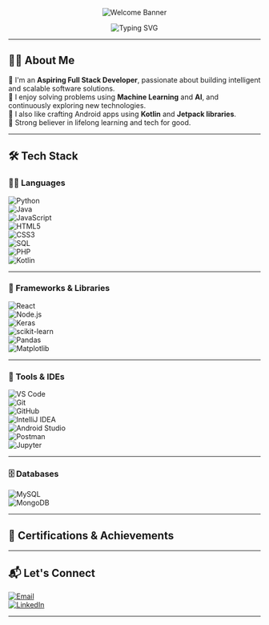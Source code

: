 <p align="center">
  <img src="https://readme-typing-svg.demolab.com?font=Fira+Code&duration=4000&pause=1000&center=true&vCenter=true&multiline=true&width=600&height=100&lines=Welcome+to+Soumya+Sahoo's+GitHub+Profile!;Full+Stack+Developer+%7C+ML+Enthusiast+%7C+AI+Explorer" alt="Welcome Banner" />
</p>


<p align="center">
  <img src="https://readme-typing-svg.demolab.com?font=Fira+Code&duration=4000&pause=1000&center=true&vCenter=true&width=435&lines=Aspiring+Full+Stack+Developer;Machine+Learning+Enthusiast;AI+Evangelist;Always+Learning+Something+New" alt="Typing SVG" />
</p>

---

## 🧑‍💻 About Me

🌱 I'm an **Aspiring Full Stack Developer**, passionate about building intelligent and scalable software solutions.  
🤖 I enjoy solving problems using **Machine Learning** and **AI**, and continuously exploring new technologies.  
📱 I also like crafting Android apps using **Kotlin** and **Jetpack libraries**.  
🧠 Strong believer in lifelong learning and tech for good.

---

## 🛠️ Tech Stack

### 👨‍💻 Languages  
![Python](https://img.shields.io/badge/Python-3670A0?style=for-the-badge&logo=python&logoColor=white)  
![Java](https://img.shields.io/badge/Java-ED8B00?style=for-the-badge&logo=java&logoColor=white)  
![JavaScript](https://img.shields.io/badge/JavaScript-F7DF1E?style=for-the-badge&logo=javascript&logoColor=black)  
![HTML5](https://img.shields.io/badge/HTML5-E34F26?style=for-the-badge&logo=html5&logoColor=white)  
![CSS3](https://img.shields.io/badge/CSS3-1572B6?style=for-the-badge&logo=css3&logoColor=white)  
![SQL](https://img.shields.io/badge/SQL-003B57?style=for-the-badge&logo=sqlite&logoColor=white)  
![PHP](https://img.shields.io/badge/PHP-777BB4?style=for-the-badge&logo=php&logoColor=white)  
![Kotlin](https://img.shields.io/badge/Kotlin-0095D5?style=for-the-badge&logo=kotlin&logoColor=white)

---

### 🚀 Frameworks & Libraries  
![React](https://img.shields.io/badge/React.js-20232A?style=for-the-badge&logo=react&logoColor=61DAFB)  
![Node.js](https://img.shields.io/badge/Node.js-339933?style=for-the-badge&logo=nodedotjs&logoColor=white)  
![Keras](https://img.shields.io/badge/Keras-D00000?style=for-the-badge&logo=keras&logoColor=white)  
![scikit-learn](https://img.shields.io/badge/Scikit--Learn-F7931E?style=for-the-badge&logo=scikit-learn&logoColor=white)  
![Pandas](https://img.shields.io/badge/Pandas-150458?style=for-the-badge&logo=pandas&logoColor=white)  
![Matplotlib](https://img.shields.io/badge/Matplotlib-11557C?style=for-the-badge&logo=matplotlib&logoColor=white)

---

### 🧰 Tools & IDEs  
![VS Code](https://img.shields.io/badge/VS%20Code-007ACC?style=for-the-badge&logo=visual-studio-code&logoColor=white)  
![Git](https://img.shields.io/badge/Git-F05032?style=for-the-badge&logo=git&logoColor=white)  
![GitHub](https://img.shields.io/badge/GitHub-181717?style=for-the-badge&logo=github&logoColor=white)  
![IntelliJ IDEA](https://img.shields.io/badge/IntelliJ_IDEA-000000?style=for-the-badge&logo=intellij-idea&logoColor=white)  
![Android Studio](https://img.shields.io/badge/Android%20Studio-3DDC84?style=for-the-badge&logo=android-studio&logoColor=white)  
![Postman](https://img.shields.io/badge/Postman-FF6C37?style=for-the-badge&logo=postman&logoColor=white)  
![Jupyter](https://img.shields.io/badge/Jupyter-F37626?style=for-the-badge&logo=jupyter&logoColor=white)

---

### 🗄️ Databases  
![MySQL](https://img.shields.io/badge/MySQL-00758F?style=for-the-badge&logo=mysql&logoColor=white)  
![MongoDB](https://img.shields.io/badge/MongoDB-4EA94B?style=for-the-badge&logo=mongodb&logoColor=white)

---

## 📌 Certifications & Achievements

<!-- Add your certifications and badges here -->

---

## 📬 Let's Connect

[![Email](https://img.shields.io/badge/Email-D14836?style=for-the-badge&logo=gmail&logoColor=white)](mailto:soumyajeet4321@gmail.com)  
[![LinkedIn](https://img.shields.io/badge/LinkedIn-blue?style=for-the-badge&logo=linkedin&logoColor=white)](https://linkedin.com/in/soumya-sahoo-b58459276)

---


  
<!---
SoumyaSahoo14/SoumyaSahoo14 is a ✨ special ✨ repository because its `README.md` (this file) appears on your GitHub profile.
You can click the Preview link to take a look at your changes.
--->
